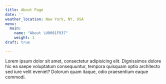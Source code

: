 ```yaml
---
title: About Page
date: ''
weather_location: New York, NY, USA
menu:
  main:
    name: "About \U0001F937"
    weight: 1
draft: true

---
```

Lorem ipsum dolor sit amet, consectetur adipisicing elit. Dignissimos dolore hic ea saepe voluptatum consequuntur, tempora quisquam optio architecto sed iure velit eveniet? Dolorum quam itaque, odio praesentium eaque commodi.